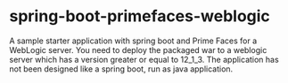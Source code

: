 # spring-boot-primefaces-weblogic
A sample starter application with spring boot and Prime Faces for a WebLogic server.
You need to deploy the packaged war to a weblogic server which has a version greater or equal to 12_1_3. 
The application has not been designed like a spring boot, run as java application.


